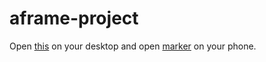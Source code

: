 # aframe-project

Open [this](https://dkostmii.github.io/aframe-project) on your desktop
and open [marker](https://dkostmii.github.io/aframe-project/hiro.png) on your phone.
